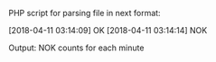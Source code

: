 PHP script for parsing file in next format: 

[2018-04-11 03:14:09] OK
[2018-04-11 03:14:14] NOK

Output: NOK counts  for each minute